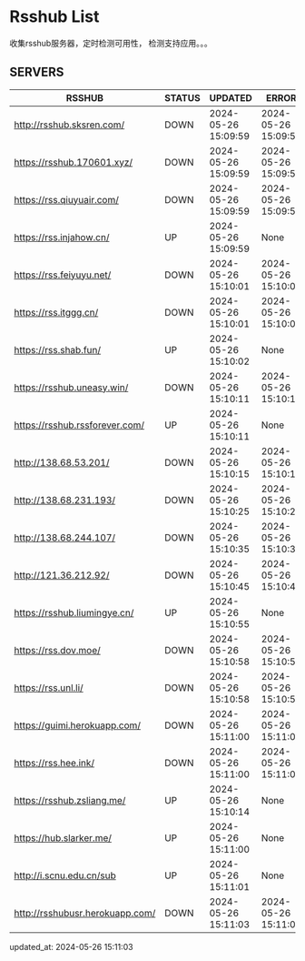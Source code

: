 # Rsshub List

收集rsshub服务器，定时检测可用性， 检测支持应用。。。


## SERVERS

|  RSSHUB   | STATUS  | UPDATED  | ERROR  | TWITTER |  
|  ----  | ----  | ----  | ----  | ---- |  
| http://rsshub.sksren.com/ | DOWN | 2024-05-26 15:09:59 | 2024-05-26 15:09:59 |  
| https://rsshub.170601.xyz/ | DOWN | 2024-05-26 15:09:59 | 2024-05-26 15:09:59 |  
| https://rss.qiuyuair.com/ | DOWN | 2024-05-26 15:09:59 | 2024-05-26 15:09:59 |  
| https://rss.injahow.cn/ | UP | 2024-05-26 15:09:59 | None ||  
| https://rss.feiyuyu.net/ | DOWN | 2024-05-26 15:10:01 | 2024-05-26 15:10:01 |  
| https://rss.itggg.cn/ | DOWN | 2024-05-26 15:10:01 | 2024-05-26 15:10:01 |  
| https://rss.shab.fun/ | UP | 2024-05-26 15:10:02 | None ||  
| https://rsshub.uneasy.win/ | DOWN | 2024-05-26 15:10:11 | 2024-05-26 15:10:11 |  
| https://rsshub.rssforever.com/ | UP | 2024-05-26 15:10:11 | None ||  
| http://138.68.53.201/ | DOWN | 2024-05-26 15:10:15 | 2024-05-26 15:10:15 |  
| http://138.68.231.193/ | DOWN | 2024-05-26 15:10:25 | 2024-05-26 15:10:25 |  
| http://138.68.244.107/ | DOWN | 2024-05-26 15:10:35 | 2024-05-26 15:10:35 |  
| http://121.36.212.92/ | DOWN | 2024-05-26 15:10:45 | 2024-05-26 15:10:45 |  
| https://rsshub.liumingye.cn/ | UP | 2024-05-26 15:10:55 | None ||  
| https://rss.dov.moe/ | DOWN | 2024-05-26 15:10:58 | 2024-05-26 15:10:58 |  
| https://rss.unl.li/ | DOWN | 2024-05-26 15:10:58 | 2024-05-26 15:10:58 |  
| https://guimi.herokuapp.com/ | DOWN | 2024-05-26 15:11:00 | 2024-05-26 15:11:00 |  
| https://rss.hee.ink/ | DOWN | 2024-05-26 15:11:00 | 2024-05-26 15:11:00 |  
| https://rsshub.zsliang.me/ | UP | 2024-05-26 15:10:14 | None |OK|  
| https://hub.slarker.me/ | UP | 2024-05-26 15:11:00 | None ||  
| http://i.scnu.edu.cn/sub | UP | 2024-05-26 15:11:01 | None ||  
| http://rsshubusr.herokuapp.com/ | DOWN | 2024-05-26 15:11:03 | 2024-05-26 15:11:03 |  
  

updated_at: 2024-05-26 15:11:03  
